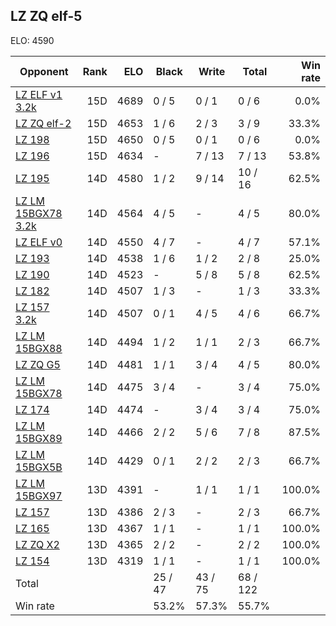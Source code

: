 ## LZ ZQ elf-5 ##

ELO: 4590

Opponent | Rank | ELO | Black | Write | Total | Win rate
---------|-----:|----:|-------|-------|-------|-------:
[LZ ELF v1 3.2k](LZ%20ELF%20v1%203.2k.md) | 15D | 4689 | 0 / 5 | 0 / 1 | 0 / 6 | 0.0%
[LZ ZQ elf-2](LZ%20ZQ%20elf-2.md) | 15D | 4653 | 1 / 6 | 2 / 3 | 3 / 9 | 33.3%
[LZ 198](LZ%20198.md) | 15D | 4650 | 0 / 5 | 0 / 1 | 0 / 6 | 0.0%
[LZ 196](LZ%20196.md) | 15D | 4634 | - | 7 / 13 | 7 / 13 | 53.8%
[LZ 195](LZ%20195.md) | 14D | 4580 | 1 / 2 | 9 / 14 | 10 / 16 | 62.5%
[LZ LM 15BGX78 3.2k](LZ%20LM%2015BGX78%203.2k.md) | 14D | 4564 | 4 / 5 | - | 4 / 5 | 80.0%
[LZ ELF v0](LZ%20ELF%20v0.md) | 14D | 4550 | 4 / 7 | - | 4 / 7 | 57.1%
[LZ 193](LZ%20193.md) | 14D | 4538 | 1 / 6 | 1 / 2 | 2 / 8 | 25.0%
[LZ 190](LZ%20190.md) | 14D | 4523 | - | 5 / 8 | 5 / 8 | 62.5%
[LZ 182](LZ%20182.md) | 14D | 4507 | 1 / 3 | - | 1 / 3 | 33.3%
[LZ 157 3.2k](LZ%20157%203.2k.md) | 14D | 4507 | 0 / 1 | 4 / 5 | 4 / 6 | 66.7%
[LZ LM 15BGX88](LZ%20LM%2015BGX88.md) | 14D | 4494 | 1 / 2 | 1 / 1 | 2 / 3 | 66.7%
[LZ ZQ G5](LZ%20ZQ%20G5.md) | 14D | 4481 | 1 / 1 | 3 / 4 | 4 / 5 | 80.0%
[LZ LM 15BGX78](LZ%20LM%2015BGX78.md) | 14D | 4475 | 3 / 4 | - | 3 / 4 | 75.0%
[LZ 174](LZ%20174.md) | 14D | 4474 | - | 3 / 4 | 3 / 4 | 75.0%
[LZ LM 15BGX89](LZ%20LM%2015BGX89.md) | 14D | 4466 | 2 / 2 | 5 / 6 | 7 / 8 | 87.5%
[LZ LM 15BGX5B](LZ%20LM%2015BGX5B.md) | 14D | 4429 | 0 / 1 | 2 / 2 | 2 / 3 | 66.7%
[LZ LM 15BGX97](LZ%20LM%2015BGX97.md) | 13D | 4391 | - | 1 / 1 | 1 / 1 | 100.0%
[LZ 157](LZ%20157.md) | 13D | 4386 | 2 / 3 | - | 2 / 3 | 66.7%
[LZ 165](LZ%20165.md) | 13D | 4367 | 1 / 1 | - | 1 / 1 | 100.0%
[LZ ZQ X2](LZ%20ZQ%20X2.md) | 13D | 4365 | 2 / 2 | - | 2 / 2 | 100.0%
[LZ 154](LZ%20154.md) | 13D | 4319 | 1 / 1 | - | 1 / 1 | 100.0%
Total | | | 25 / 47 | 43 / 75 | 68 / 122 | 
Win rate| | | 53.2% | 57.3% | 55.7% | 
